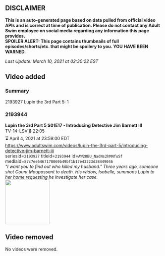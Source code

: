 ## DISCLAIMER
**This is an auto-generated page based on data pulled from official video APIs and is correct at time of publication. Please do not contact any Adult Swim employee on social media regarding any information this page provides.**  
**SPOILER ALERT: This page contains thumbnails of full episodes/shorts/etc. that might be spoilery to you. YOU HAVE BEEN WARNED.**  

_Last Update: March 10, 2021 at 02:30:22 EST_
## Video added
### Summary
2193927 Lupin the 3rd Part 5: 1  
### 2193944
**Lupin the 3rd Part 5 S01E17 - Introducing Detective Jim Barnett III**  
TV-14-LSV 🔒 22:05  
⌛ April 4, 2021 at 23:59:00 EDT  
https://www.adultswim.com/videos/lupin-the-3rd-part-5/introducing-detective-jim-barnett-iii  
seriesid=`2193927` titleid=`2193944` id=`AW28BU_NadNs2hMNfuSf` mediaid=`87c7ee5467178069b49bf1b17e43223d38449046`  
_"I want you to find out who killed my husband." Three years ago, someone shot Count Maupassant to death. His widow, Isabelle, summons Lupin to her home requesting he investigate her case._  
<a href="https://media.cdn.adultswim.com/uploads/20191012/thumbnails/2_1910121133117-lupinthe3rdpt5_017.jpg"><img src="https://media.cdn.adultswim.com/uploads/20191012/thumbnails/2_1910121133117-lupinthe3rdpt5_017.jpg" height="144px" /></a>
## Video removed
No videos were removed.  
